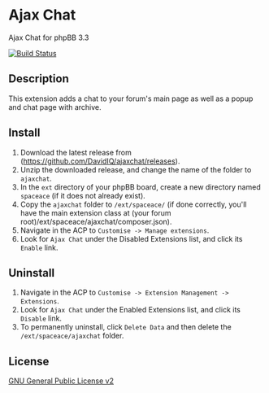 # Ajax Chat
Ajax Chat for phpBB 3.3

[![Build Status](https://travis-ci.org/LMOspaceace/ajaxchat.svg?branch=master)](https://travis-ci.org/LMOspaceace/ajaxchat)

## Description

This extension adds a chat to your forum's main page as well as a popup and chat page with archive.

## Install

1. Download the latest release from (https://github.com/DavidIQ/ajaxchat/releases).
2. Unzip the downloaded release, and change the name of the folder to `ajaxchat`.
3. In the `ext` directory of your phpBB board, create a new directory named `spaceace` (if it does not already exist).
4. Copy the `ajaxchat` folder to `/ext/spaceace/` (if done correctly, you'll have the main extension class at (your forum root)/ext/spaceace/ajaxchat/composer.json).
5. Navigate in the ACP to `Customise -> Manage extensions`.
6. Look for `Ajax Chat` under the Disabled Extensions list, and click its `Enable` link.

## Uninstall

1. Navigate in the ACP to `Customise -> Extension Management -> Extensions`.
2. Look for `Ajax Chat` under the Enabled Extensions list, and click its `Disable` link.
3. To permanently uninstall, click `Delete Data` and then delete the `/ext/spaceace/ajaxchat` folder.

## License
[GNU General Public License v2](http://opensource.org/licenses/GPL-2.0)
